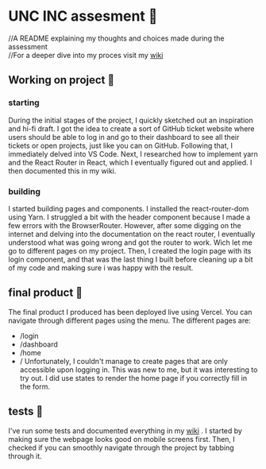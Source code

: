 # UNC INC assesment 🎤
//A README explaining my thoughts and choices made during the assessment <br>
//For a deeper dive into my proces visit my [wiki](https://github.com/YoussraElmortai/unc-inc-opdracht/wiki)

## Working on project 🏃
### starting
During the initial stages of the project, I quickly sketched out an inspiration and hi-fi draft. I got the idea to create a sort of GitHub ticket website where users should be able to log in and go to their dashboard to see all their tickets or open projects, just like you can on GitHub. Following that, I immediately delved into VS Code.
Next, I researched how to implement yarn and the React Router in React, which I eventually figured out and applied. I then documented this in my wiki.
### building
I started building pages and components. I installed the react-router-dom using Yarn. I struggled a bit with the header component because I made a few errors with the BrowserRouter. However, after some digging on the internet and delving into the documentation on the react router, I eventually understood what was going wrong and got the router to work. Wich let me go to different pages on my project.
Then, I created the login page with its login component, and that was the last thing I built before cleaning up a bit of my code and making sure i was happy with the result.

## final product 🎩

The final product I produced has been deployed live using Vercel. You can navigate through different pages using the menu.
The different pages are:
- /login
- /dashboard
- /home
- /
Unfortunately, I couldn't manage to create pages that are only accessible upon logging in. This was new to me, but it was interesting to try out.
I did use states to render the home page if you correctly fill in the form.

## tests 🚧

I've run some tests and documented everything in my [wiki](https://github.com/YoussraElmortai/unc-inc-opdracht/wiki/5.-Testen-%F0%9F%A7%AA)
. I started by making sure the webpage looks good on mobile screens first. Then, I checked if you can smoothly navigate through the project by tabbing through it.





